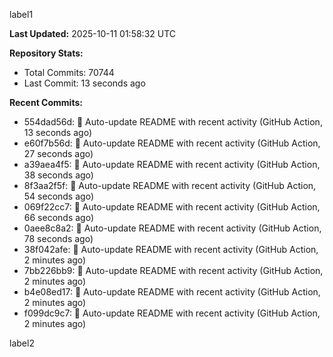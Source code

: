 
label1 
<!-- ACTIVITY_START -->
**Last Updated:** 2025-10-11 01:58:32 UTC

**Repository Stats:**
- Total Commits: 70744
- Last Commit: 13 seconds ago

**Recent Commits:**
- 554dad56d: 🤖 Auto-update README with recent activity (GitHub Action, 13 seconds ago)
- e60f7b56d: 🤖 Auto-update README with recent activity (GitHub Action, 27 seconds ago)
- a39aea4f5: 🤖 Auto-update README with recent activity (GitHub Action, 38 seconds ago)
- 8f3aa2f5f: 🤖 Auto-update README with recent activity (GitHub Action, 54 seconds ago)
- 069f22cc7: 🤖 Auto-update README with recent activity (GitHub Action, 66 seconds ago)
- 0aee8c8a2: 🤖 Auto-update README with recent activity (GitHub Action, 78 seconds ago)
- 38f042afe: 🤖 Auto-update README with recent activity (GitHub Action, 2 minutes ago)
- 7bb226bb9: 🤖 Auto-update README with recent activity (GitHub Action, 2 minutes ago)
- b4e08ed17: 🤖 Auto-update README with recent activity (GitHub Action, 2 minutes ago)
- f099dc9c7: 🤖 Auto-update README with recent activity (GitHub Action, 2 minutes ago)
<!-- ACTIVITY_END -->

label2
